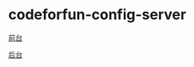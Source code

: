 # codeforfun-config-server

[前台](https://gitee.com/consolelog/demo-config-frontend)

[后台](https://gitee.com/consolelog/codeforfun-config-server)
